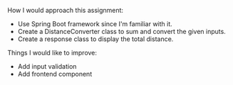 How I would approach this assignment:
- Use Spring Boot framework since I'm familiar with it.
- Create a DistanceConverter class to sum and convert the given inputs.
- Create a response class to display the total distance.

Things I would like to improve:
- Add input validation
- Add frontend component
